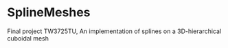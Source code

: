 # SplineMeshes
Final project TW3725TU, An implementation of splines on a 3D-hierarchical cuboidal mesh
